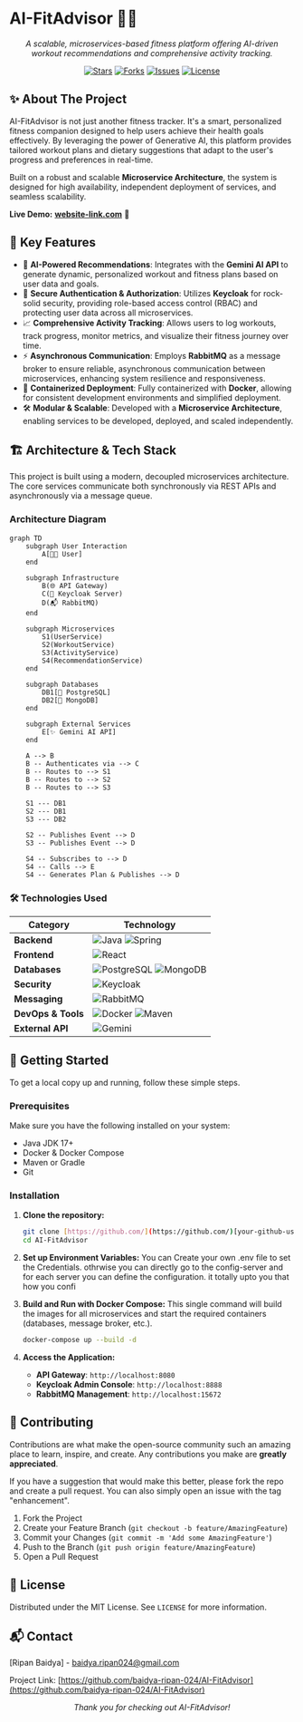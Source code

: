 # AI-FitAdvisor 💪🤖

<p align="center">
  <em>A scalable, microservices-based fitness platform offering AI-driven workout recommendations and comprehensive activity tracking.</em>
</p>

<p align="center">
  <a href="https://github.com/baidya-ripan-024/AI-FitAdvisor/stargazers"><img src="https://img.shields.io/github/stars/[your-github-username]/AI-FitAdvisor?style=for-the-badge&logo=github&color=FFC107" alt="Stars"></a>
  <a href="https://github.com/baidya-ripan-024/AI-FitAdvisor/network/members"><img src="https://img.shields.io/github/forks/[your-github-username]/AI-FitAdvisor?style=for-the-badge&logo=github&color=8BC34A" alt="Forks"></a>
  <a href="https://github.com/baidya-ripan-024/AI-FitAdvisor/issues"><img src="https://img.shields.io/github/issues/[your-github-username]/AI-FitAdvisor?style=for-the-badge&logo=github&color=FF5722" alt="Issues"></a>
  <a href="https://github.com/baidya-ripan-024/AI-FitAdvisor/blob/main/LICENSE"><img src="https://img.shields.io/github/license/[your-github-username]/AI-FitAdvisor?style=for-the-badge&color=03A9F4" alt="License"></a>
</p>

## ✨ About The Project

AI-FitAdvisor is not just another fitness tracker. It's a smart, personalized fitness companion designed to help users achieve their health goals effectively. By leveraging the power of Generative AI, this platform provides tailored workout plans and dietary suggestions that adapt to the user's progress and preferences in real-time.

Built on a robust and scalable **Microservice Architecture**, the system is designed for high availability, independent deployment of services, and seamless scalability.

**Live Demo:** [**website-link.com**](https://ai-fit-advisor.vercel.app/) 🚀


## 🎯 Key Features

* 🤖 **AI-Powered Recommendations**: Integrates with the **Gemini AI API** to generate dynamic, personalized workout and fitness plans based on user data and goals.
* 🔐 **Secure Authentication & Authorization**: Utilizes **Keycloak** for rock-solid security, providing role-based access control (RBAC) and protecting user data across all microservices.
* 📈 **Comprehensive Activity Tracking**: Allows users to log workouts, track progress, monitor metrics, and visualize their fitness journey over time.
* ⚡ **Asynchronous Communication**: Employs **RabbitMQ** as a message broker to ensure reliable, asynchronous communication between microservices, enhancing system resilience and responsiveness.
* 🐳 **Containerized Deployment**: Fully containerized with **Docker**, allowing for consistent development environments and simplified deployment.
* 🛠️ **Modular & Scalable**: Developed with a **Microservice Architecture**, enabling services to be developed, deployed, and scaled independently.


## 🏗️ Architecture & Tech Stack

This project is built using a modern, decoupled microservices architecture. The core services communicate both synchronously via REST APIs and asynchronously via a message queue.

### Architecture Diagram

```mermaid
graph TD
    subgraph User Interaction
        A[👨‍💻 User]
    end

    subgraph Infrastructure
        B(🌐 API Gateway)
        C(🔑 Keycloak Server)
        D(📬 RabbitMQ)
    end

    subgraph Microservices
        S1(UserService)
        S2(WorkoutService)
        S3(ActivityService)
        S4(RecommendationService)
    end

    subgraph Databases
        DB1[🐘 PostgreSQL]
        DB2[🍃 MongoDB]
    end

    subgraph External Services
        E[✨ Gemini AI API]
    end

    A --> B
    B -- Authenticates via --> C
    B -- Routes to --> S1
    B -- Routes to --> S2
    B -- Routes to --> S3

    S1 --- DB1
    S2 --- DB1
    S3 --- DB2

    S2 -- Publishes Event --> D
    S3 -- Publishes Event --> D

    S4 -- Subscribes to --> D
    S4 -- Calls --> E
    S4 -- Generates Plan & Publishes --> D
```

### 🛠️ Technologies Used

| Category           | Technology                                                                                                                                                                                            |
| ------------------ | ----------------------------------------------------------------------------------------------------------------------------------------------------------------------------------------------------- |
| **Backend**        | ![Java](https://img.shields.io/badge/Java-17+-ED8B00?style=for-the-badge&logo=openjdk&logoColor=white) ![Spring](https://img.shields.io/badge/Spring_Boot-3.x-6DB33F?style=for-the-badge&logo=spring) |
| **Frontend**       | ![React](https://img.shields.io/badge/React+-ED8B00?style=for-the-badge&logo=openjdk&logoColor=white) |
| **Databases**      | ![PostgreSQL](https://img.shields.io/badge/PostgreSQL-14-336791?style=for-the-badge&logo=postgresql) ![MongoDB](https://img.shields.io/badge/MongoDB-6.x-47A248?style=for-the-badge&logo=mongodb)     |
| **Security**       | ![Keycloak](https://img.shields.io/badge/Keycloak-22-00A98F?style=for-the-badge&logo=keycloak&logoColor=white)                                                                                        |
| **Messaging**      | ![RabbitMQ](https://img.shields.io/badge/RabbitMQ-3.9-FF6600?style=for-the-badge&logo=rabbitmq&logoColor=white)                                                                                       |
| **DevOps & Tools** | ![Docker](https://img.shields.io/badge/Docker-20.10-2496ED?style=for-the-badge&logo=docker&logoColor=white) ![Maven](https://img.shields.io/badge/Maven-3.8-C71A36?style=for-the-badge&logo=apache-maven)  |
| **External API**   | ![Gemini](https://img.shields.io/badge/Gemini_AI-API-4A80F5?style=for-the-badge&logo=google-gemini&logoColor=white)                                                                                   |



## 🚀 Getting Started

To get a local copy up and running, follow these simple steps.

### Prerequisites

Make sure you have the following installed on your system:
* Java JDK 17+
* Docker & Docker Compose
* Maven or Gradle
* Git

### Installation

1.  **Clone the repository:**
    ```sh
    git clone [https://github.com/](https://github.com/)[your-github-username]/AI-FitAdvisor.git
    cd AI-FitAdvisor
    ```

2.  **Set up Environment Variables:**
    You can Create your own .env file to set the Credentials. othrwise you can directly go to the config-server and for each server you can define the configuration. it totally upto you that how you confi 
 

3.  **Build and Run with Docker Compose:**
    This single command will build the images for all microservices and start the required containers (databases, message broker, etc.).
    ```sh
    docker-compose up --build -d
    ```

4.  **Access the Application:**
    * **API Gateway**: `http://localhost:8080`
    * **Keycloak Admin Console**: `http://localhost:8888`
    * **RabbitMQ Management**: `http://localhost:15672`



## 🤝 Contributing

Contributions are what make the open-source community such an amazing place to learn, inspire, and create. Any contributions you make are **greatly appreciated**.

If you have a suggestion that would make this better, please fork the repo and create a pull request. You can also simply open an issue with the tag "enhancement".

1.  Fork the Project
2.  Create your Feature Branch (`git checkout -b feature/AmazingFeature`)
3.  Commit your Changes (`git commit -m 'Add some AmazingFeature'`)
4.  Push to the Branch (`git push origin feature/AmazingFeature`)
5.  Open a Pull Request

## 📄 License

Distributed under the MIT License. See `LICENSE` for more information.


## 📬 Contact

[Ripan Baidya] - [baidya.ripan024@gmail.com](mailto:baidya.ripan024@gmail.com)

Project Link: [https://github.com/baidya-ripan-024/AI-FitAdvisor](https://github.com/baidya-ripan-024/AI-FitAdvisor)



<p align="center">
  <em>Thank you for checking out AI-FitAdvisor!</em>
</p>
